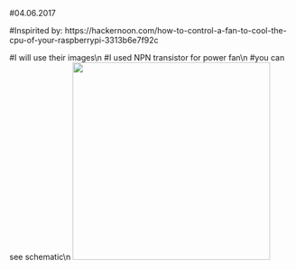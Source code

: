 <html>
<body>
<p>#04.06.2017</p>

<p>#Inspirited by: https://hackernoon.com/how-to-control-a-fan-to-cool-the-cpu-of-your-raspberrypi-3313b6e7f92c</p>

#I will use their images\n
#I used NPN transistor for power fan\n
#you can see schematic\n
<img src="https://cdn-images-1.medium.com/max/1000/1*kD7Nv0KudnLL-9XKJe8t0w.png" width="350"/>
</body>
</html>
